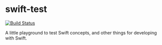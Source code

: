 # swift-test
[![Build Status](https://travis-ci.org/Injabie3/swift-test.svg?branch=master)](https://travis-ci.org/Injabie3/swift-test)

A little playground to test Swift concepts, and other things for developing with Swift.